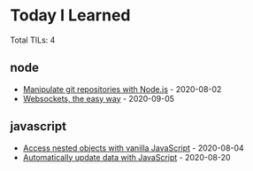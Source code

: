 # Today I Learned

Total TILs: <!-- counter start -->4<!-- counter end -->

<!-- entries start -->
## node

* [Manipulate git repositories with Node.js](https://github.com/santiagoballadares/til/blob/master/node/manipulate-git-repositories.md) - 2020-08-02
* [Websockets, the easy way](https://github.com/santiagoballadares/til/blob/master/node/websockets-the-easy-way.md) - 2020-09-05


## javascript

* [Access nested objects with vanilla JavaScript](https://github.com/santiagoballadares/til/blob/master/javascript/access-nested-objects.md) - 2020-08-04
* [Automatically update data with JavaScript](https://github.com/santiagoballadares/til/blob/master/javascript/automatically-update-data-with-javascript.md) - 2020-08-20


<!-- entries end -->
